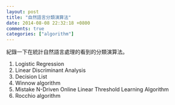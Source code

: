 ```yaml
---
layout: post
title: "自然語言分類演算法"
date: 2014-08-08 22:32:18 +0800
comments: true
categories: ["algorithm"]
---
```


<!-- more -->


紀錄一下在統計自然語言處理的看到的分類演算法。

1. Logistic Regression
2. Linear Discriminant Analysis
3. Decision List
4. Winnow algorithm
5. Mistake N-Driven Online Linear Threshold Learning Algorithm
6. Rocchio algorithm